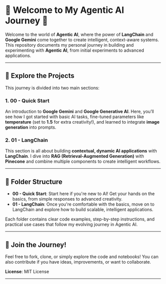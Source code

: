 # 🌟 Welcome to My Agentic AI Journey 🚀

Welcome to the world of **Agentic AI**, where the power of **LangChain** and **Google Gemini** come together to create intelligent, context-aware systems. This repository documents my personal journey in building and experimenting with **Agentic AI**, from initial experiments to advanced applications.

---

## 🔎 Explore the Projects

This journey is divided into two main sections:

### 1. **00 - Quick Start**
An introduction to **Google Gemini** and **Google Generative AI**. Here, you’ll see how I got started with basic AI tasks, fine-tuned parameters like **temperature** (set to **1.5** for extra creativity!), and learned to integrate **image generation** into prompts.

### 2. **01 - LangChain**
This section is all about building **contextual, dynamic AI applications** with **LangChain**. I dive into **RAG (Retrieval-Augmented Generation)** with **Pinecone** and combine multiple components to create intelligent workflows.

---

## 📁 Folder Structure

- **00 - Quick Start**: Start here if you're new to AI! Get your hands on the basics, from simple responses to advanced creativity.
- **01 - LangChain**: Once you're comfortable with the basics, move on to LangChain and explore how to build scalable, intelligent applications.
  
Each folder contains clear code examples, step-by-step instructions, and practical use cases that follow my evolving journey in Agentic AI.

---

## 🌱 Join the Journey!

Feel free to fork, clone, or simply explore the code and notebooks! You can also contribute if you have ideas, improvements, or want to collaborate.

**License**: MIT License

---
